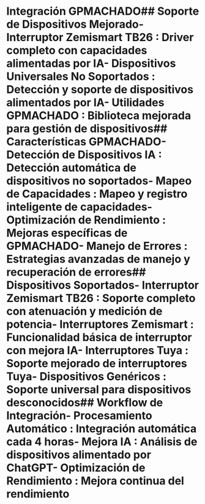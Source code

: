 # Integración GPMACHADO## Soporte de Dispositivos Mejorado- **Interruptor Zemismart TB26** : Driver completo con capacidades alimentadas por IA- **Dispositivos Universales No Soportados** : Detección y soporte de dispositivos alimentados por IA- **Utilidades GPMACHADO** : Biblioteca mejorada para gestión de dispositivos## Características GPMACHADO- **Detección de Dispositivos IA** : Detección automática de dispositivos no soportados- **Mapeo de Capacidades** : Mapeo y registro inteligente de capacidades- **Optimización de Rendimiento** : Mejoras específicas de GPMACHADO- **Manejo de Errores** : Estrategias avanzadas de manejo y recuperación de errores## Dispositivos Soportados- **Interruptor Zemismart TB26** : Soporte completo con atenuación y medición de potencia- **Interruptores Zemismart** : Funcionalidad básica de interruptor con mejora IA- **Interruptores Tuya** : Soporte mejorado de interruptores Tuya- **Dispositivos Genéricos** : Soporte universal para dispositivos desconocidos## Workflow de Integración- **Procesamiento Automático** : Integración automática cada 4 horas- **Mejora IA** : Análisis de dispositivos alimentado por ChatGPT- **Optimización de Rendimiento** : Mejora continua del rendimiento